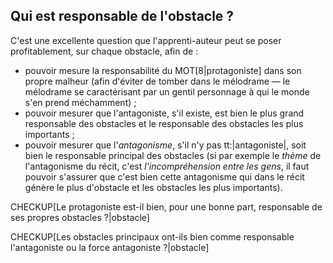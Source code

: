 <!-- Page: #444 Le responsable de l'obstacle -->


## Qui est responsable de l'obstacle ?

C'est une excellente question que l'apprenti-auteur peut se poser profitablement, sur chaque obstacle, afin de :

* pouvoir mesure la responsabilité du MOT[8|protagoniste] dans son propre malheur (afin d'éviter de tomber dans le mélodrame — le mélodrame se caractérisant par un gentil personnage à qui le monde s'en prend méchamment) ;
* pouvoir mesurer que l'antagoniste, s'il existe, est bien le plus grand responsable des obstacles et le responsable des obstacles les plus importants ;
* pouvoir mesurer que l'*antagonisme*, s'il n'y pas tt:|antagoniste|, soit bien le responsable principal des obstacles (si par exemple le *thème* de l'antagonisme du récit, c'est *l'incompréhension entre les gens*, il faut pouvoir s'assurer que c'est bien cette antagonisme qui dans le récit génère le plus d'obstacle et les obstacles les plus importants).

CHECKUP[Le protagoniste est-il bien, pour une bonne part, responsable de ses propres obstacles ?|obstacle] 

CHECKUP[Les obstacles principaux ont-ils bien comme responsable l'antagoniste ou la force antagoniste ?|obstacle]
